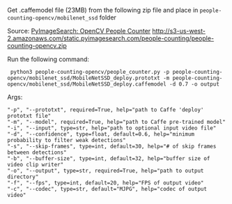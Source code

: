 Get .caffemodel file (23MB) from the following zip file and place in `people-counting-opencv/mobilenet_ssd` folder 

Source: [PyImageSearch: OpenCV People Counter](https://www.pyimagesearch.com/2018/08/13/opencv-people-counter/)
http://s3-us-west-2.amazonaws.com/static.pyimagesearch.com/people-counting/people-counting-opencv.zip


Run the following command:
```
 python3 people-counting-opencv/people_counter.py -p people-counting-opencv/mobilenet_ssd/MobileNetSSD_deploy.prototxt -m people-counting-opencv/mobilenet_ssd/MobileNetSSD_deploy.caffemodel -d 0.7 -o output
```
Args:
```
"-p", "--prototxt", required=True, help="path to Caffe 'deploy' prototxt file"
"-m", "--model", required=True, help="path to Caffe pre-trained model"
"-i", "--input", type=str, help="path to optional input video file"
"-d", "--confidence", type=float, default=0.6, help="minimum probability to filter weak detections"
"-s", "--skip-frames", type=int, default=30, help="# of skip frames between detections"
"-b", "--buffer-size", type=int, default=32, help="buffer size of video clip writer"
"-o", "--output", type=str, required=True, help="path to output directory"
"-f", "--fps", type=int, default=20, help="FPS of output video"
"-c", "--codec", type=str, default="MJPG", help="codec of output video"
```